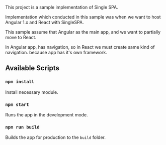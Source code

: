 This project is a sample implementation of Single SPA.

Implementation which conducted in this sample was when we want to host Angular 1.x and React with SingleSPA.

This sample assume that Angular as the main app, and we want to partially move to React.

In Angular app, has navigation, so in React we must create same kind of navigation. because app has it's own framework.

## Available Scripts

### `npm install`

Install necessary module.<br>

### `npm start`

Runs the app in the development mode.<br>

### `npm run build`

Builds the app for production to the `build` folder.<br>
